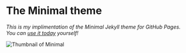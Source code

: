 # The Minimal theme


*This is my implimentation of the Minimal Jekyll theme for GitHub Pages. You can [use it today](#usage) yourself!*

![Thumbnail of Minimal](thumbnail.png)
